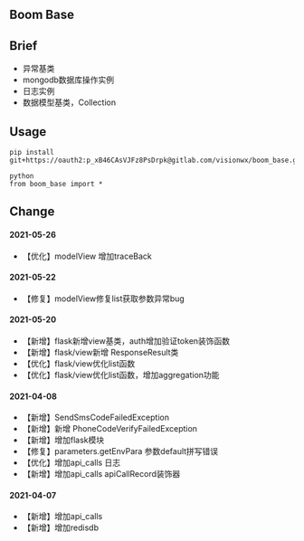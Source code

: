 ## Boom Base


## Brief
- 异常基类
- mongodb数据库操作实例
- 日志实例
- 数据模型基类，Collection

## Usage
```
pip install git+https://oauth2:p_xB46CAsVJFz8PsDrpk@gitlab.com/visionwx/boom_base.git

python
from boom_base import *
```

## Change
#### 2021-05-26
- 【优化】modelView 增加traceBack

#### 2021-05-22
- 【修复】modelView修复list获取参数异常bug

#### 2021-05-20
- 【新增】flask新增view基类，auth增加验证token装饰函数
- 【新增】flask/view新增 ResponseResult类
- 【优化】flask/view优化list函数
- 【优化】flask/view优化list函数，增加aggregation功能

#### 2021-04-08
- 【新增】SendSmsCodeFailedException
- 【新增】新增 PhoneCodeVerifyFailedException
- 【新增】增加flask模块
- 【修复】parameters.getEnvPara 参数default拼写错误
- 【优化】增加api_calls 日志
- 【新增】增加api_calls apiCallRecord装饰器

#### 2021-04-07
- 【新增】增加api_calls
- 【新增】增加redisdb